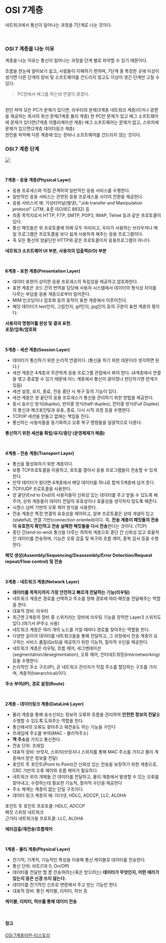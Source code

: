 # OSI 7계층

네트워크에서 통신이 일어나는 과정을 7단계로 나눈 것이다.

<br>

### OSI 7 계층을 나눈 이유
계층을 나눈 이유는 통신이 일어나는 과정을 단계 별로 파악할 수 있기 때문이다.

흐름을 한눈에 알아보기 쉽고, 사람들이 이해하기 편하며, 7단계 중 특정한 곳에 이상이 생기면 다른 단계의 장비 및 소프트웨어를 건드리지 않고도 이상이 생긴 단계만 고칠 수 있다.

>PC방에서 배그를 하는데 연결이 끊겼다.  
<br>
원인 파악  
모든 PC가 문제가 있다면,  
라우터의 문제(3계층 네트워크 계층)이거나 광랜을 제공하는 회사의 회선 문제(1계층 물리 계층)  
한 PC만 문제가 있고  
배그 소프트웨어에 문제가 있다면(7계층 어플리케이션 계층)  
배그 소프트웨어는 문제가 없고, 스위치에 문제가 있으면(2계층 데이터링크 계층)  
<br>
원인을 파악해 다른 계층에 있는 장비나 소프트웨어를 건드리지 않는 것이다.

<br>

### OSI 7 계층 단계

![](https://velog.velcdn.com/images/jimeaning/post/55e3c4ac-81a1-41ce-b0d7-187df26bacdf/image.png)

<br>

**7계층 - 응용 계층(Physical Layer)**
- 응용 프로세스와 직접 관계하여 일반적인 응용 서비스를 수행한다.
- 일반적인 응용 서비스는 관련된 응용 프로세스들 사이의 전환을 제공한다.
- 응용 서비스의 예: 가상터미널(텔넷), "Job transfer and Manipulation protocol" (JTM, 표준 ISO/IEC 8832) 등
- 최종 목적지로서 HTTP, FTP, SMTP, POP3, IMAP, Telnet 등과 같은 프로토콜이 있다.
- 통신 패킷들은 위 프로토콜에 의해 모두 처리되고, 우리가 사용하는 브라우저나 메일 프로그램은 프로토콜을 보다 쉽게 사용하게 해주는 응용 프로그램이다.
- 즉 모든 통신의 양끝단은 HTTP와 같은 프로토콜이지 응용프로그램이 아니다.
  
**네트워크 소프트웨어 UI 부분, 사용자의 입출력(I/O) 부분**

<br>

**6계층 - 표현 계층(Presentation Layer)**
- 데이터 표현이 상이한 응용 프로세스의 독립성을 제공하고 암호화한다.
- 표현 계층은 코드 간의 번역을 담당해 사용자 시스템에서 데이터의 형식상 차이를 다루는 부담을 응용 계층으로부터 덜어준다.
- MIM 인코딩이나 암호화 등의 동작이 표현 계층에서 이루어진다.
- 해당 데이터가 text인지, 그림인지, gif인지, jpg인지 등의 구분이 표현 계층의 몫이다.

**사용자의 명령어를 완성 및 결과 표현.  
포장/압축/암호화**

<br>

**5계층 - 세션 계층(Session Layer)**
- 데이터가 통신하기 위한 논리적 연결이다. (통신을 하기 위한 대문이라 생각하면 된다.)
- 세션 계층은 4계층과 무관하게 응용 프로그램 관점에서 봐야 한다. (4계층에서 연결을 맺고 종료할 수 있기 때문에 어느 계층에서 통신이 끊어졌나 판단하기엔 한계가 있음)
- 세션 설정, 유지, 종료, 전송 중단 시 복구 등의 기능이 있다.
- 세션 계층은 양 끝단의 응용 프로세스가 통신을 관리하기 위한 방법을 제공한다.
- 동시 송수신 방식(duplex), 반이중 방식(half-duplex), 전이중 방식(Full Duplex)의 통신과 체크포인팅과 유휴, 종료, 다시 시작 과정 등을 수행한다.
- TCP/IP 세션을 만들고 없애는 책임을 진다.
- 통신하는 사용자들을 동기화하고 오류 복구 명령들을 일괄적으로 다룬다.

**통신하기 위한 세션을 확립/유지/중단 (운영체제가 해줌)**

<br>

**4계층 - 전송 계층(Transport Layer)**
- 통신을 활성화하기 위한 계층이다.
- 보통 TCP프로토콜을 이용하고, 포트를 열어서 응용 프로그램들이 전송할 수 있게 한다.
- 만약 데이터가 왔다면 4계층에서 해당 데이터를 하나로 합쳐 5계층에 넘겨 준다.
- TCP/UDP 프로토콜을 사용한다.
- 양 끝단(End to End)의 사용자들이 신뢰성 있는 데이터를 주고 받을 수 있도록 해 주어, 상위 계층들이 데이터 전달의 유효성이나 효율성을 생각하지 않도록 해준다.
- 시퀀스 넘버 기반의 오류 제어 방식을 사용한다.
- 전송 계층은 특정 연결의 유효성을 제어하고, 일부 프로토콜은 상태 개념이 있고(stateful), 연결 기반(connection oriented)이다. 즉, **전송 계층이 패킷들의 전송이 유효한지 확인하고 전송 실패한 패킷들을 다시 전송**한다는 것이다. (TCP)
- 종단 간(end-to-end) 통신을 다루는 최하위 계층으로 종단 간 신뢰성 있고 효율적인 데이터를 전송하며, 기능은 오류 검출 및 복구와 흐름 제어, 중복 검사 등을 수행한다.

**패킷 생성(Assembly/Sequencing/Deassembly/Error Detection/Request repeat/Flow control) 및 전송**


<br>

**3계층 - 네트워크 계층(Network Layer)**  
- **데이터를 목적지까지 가장 안전하고 빠르게 전달하는 기능(라우팅)**
- 네트워크 계층은 경로를 선택하고 주소를 정해 경로에 따라 패킷을 전달해주는 역할을 한다.
- 대표적 장비: 라우터
- 최근엔 2계층의 장비 중 스위치라는 장비에 라우팅 기능을 장착한 Layer3 스위치도 있다.(여기서 IP주소 사용)
- 네트워크 계층은 여러 개의 노드를 거칠 때마다 경로를 찾아주는 역할을 한다.
- 다양한 길이의 데이터를 네트워크들을 통해 전달하고, 그 과정에서 전송 계층이 요구하는 서비스 품질(QoS)을 제공하기 위한 기능적, 절차적 수단을 제공한다. 
- 네트워크 계층은 라우팅, 흐름 제어, 세그멘테이션(segmentation/desegmentation), 오류 제어, 인터네트워킹(Internetworking) 등을 수행한다. 
- 논리적인 주소 구조(IP), 곧 네트워크 관리자가 직접 주소를 할당하는 구조를 가지며, 계층적(hierarchical)이다.

**주소 부여(IP), 경로 설정(Route)**

<br>

**2계층 - 데이터링크 계층(DataLink Layer)**  
- 물리 계층을 통해 송수신되는 정보의 오류와 흐름을 관리하여 **안전한 정보의 전달**을 수행할 수 있도록 도와주는 역할을 한다.
- 통신에서의 오류도 찾아주고 재전송도 하는 기능을 가진다
- 프레임에 주소를 부여(MAC - 물리적주소)
- **맥 주소**를 가지고 통신한다.
- 전송 단위: 프레임
- 대표적 장비: 브릿지, 스위치(브릿지나 스위치를 통해 MAC 주소를 가지고 물리 계층에서 받은 정보를 전달)
- 포인트 투 포인트(Point to Point)간 신뢰성 있는 전송을 보장하기 위한 계층으로, CRC 기반의 오류 제어와 흐름 제어가 필요하다.
- 네트워크 위의 개체들 간 데이터를 전달하고, 물리 계층에서 발생할 수 있는 오류를 찾아내고, 수정하는데 필요한 기능적, 절차적 수단을 제공한다
- 주소 체계는 계층이 없는 단일 구조이다.
- 데이터 링크 계층의 예: 이더넷, HDLC, ADCCP, LLC, ALOHA

포인트 투 포인트 프로토콜: HDLC, ADCCP  
패킷 스위칭 네트워크  
근거리 네트워크용 프로토콜: LLC, ALOHA

**에러검출/재전송/흐름제어**

<br>

**1계층 - 물리 계층(Physical Layer)**  
- 전기적, 기계적, 기능적인 특성을 이용해 통신 케이블로 데이터를 전송한다.
- 통신 단위: 비트(1과 0, On/Off)
- 데이터를 전달만 할 뿐 전송하려는(혹은 받으려는) **데이터가 무엇인지, 어떤 에러가 있는지 등은 신경 쓰지 않는다.**
- 데이터를 전기적인 신호로 변환해서 주고 받는 기능만 한다.
- 대표적 장비: 통신 케이블, 리피터, 허브 등

**케이블, 리피터, 허브를 통해 데이터 전송**

<br>

#### 참고
[OSI 7계층이란-티스토리](https://shlee0882.tistory.com/110)